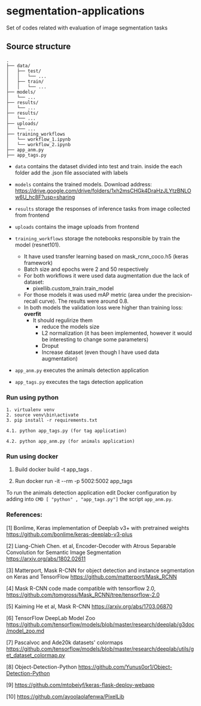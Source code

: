 # segmentation-applications
Set of codes related with evaluation of image segmentation tasks

## Source structure
```
.
├── data/
│   ├── test/
│   │   └── ...
│   ├── train/
│   │   └── ...
├── models/
│   └── ...
├── results/
│   └── ...
├── results/
│   └── ...
├── uploads/
│   └── ...
├── training_workflows
│   └── workflow_1.ipynb
│   └── workflow_2.ipynb
├── app_anm.py
├── app_tags.py
```

- `data` contains the dataset divided into test and train. inside the each folder add the .json file associated with labels

- `models` contains the trained models. Download address:
https://drive.google.com/drive/folders/1xh2msCHGk4DraHzJLYtzBNLOw6U_hc8F?usp=sharing

- `results` storage the responses of inference tasks from image collected from frontend

- `uploads` contains the image uploads from frontend

- `training_workflows` storage the notebooks responsible by train the model (resnet101). 
   - It have used transfer learning based on mask_rcnn_coco.h5 (keras framework)
   - Batch size and epochs were 2 and 50 respectively
   - For both workflows it were used data augmentation due the lack of dataset:
      - pixellib.custom_train.train_model
   - For those models it was used mAP metric (area under the precision-recall curve). The results were around 0.8.
   - In both models the validation loss were higher than training loss: **overfit**
      - It should regulirize them
        - reduce the models size
        - L2 normalization (it has been implemented, however it would be interesting to change some parameters)
        - Droput
        - Increase dataset (even though I have used data augmentation)

- `app_anm.py` executes the animals detection application

- `app_tags.py` executes the tags detection application

### Run using python

```
1. virtualenv venv
2. source venv\bin\activate
3. pip install -r requirements.txt

4.1. python app_tags.py (for tag application)

4.2. python app_anm.py (for animals application)
```

### Run using docker
1. Build
docker build -t app_tags .

3. Run
docker run -it --rm -p 5002:5002 app_tags

To run the animals detection application edit Docker configuration by adding into `CMD [ "python" , "app_tags.py"]` the script `app_anm.py`.

### References:

[1] Bonlime, Keras implementation of Deeplab v3+ with pretrained weights https://github.com/bonlime/keras-deeplab-v3-plus

[2] Liang-Chieh Chen. et al, Encoder-Decoder with Atrous Separable Convolution for Semantic Image Segmentation https://arxiv.org/abs/1802.02611

[3] Matterport, Mask R-CNN for object detection and instance segmentation on Keras and TensorFlow https://github.com/matterport/Mask_RCNN

[4] Mask R-CNN code made compatible with tensorflow 2.0, https://github.com/tomgross/Mask_RCNN/tree/tensorflow-2.0

[5] Kaiming He et al, Mask R-CNN https://arxiv.org/abs/1703.06870

[6] TensorFlow DeepLab Model Zoo https://github.com/tensorflow/models/blob/master/research/deeplab/g3doc/model_zoo.md

[7] Pascalvoc and Ade20k datasets' colormaps https://github.com/tensorflow/models/blob/master/research/deeplab/utils/get_dataset_colormap.py

[8] Object-Detection-Python https://github.com/Yunus0or1/Object-Detection-Python

[9] https://github.com/mtobeiyf/keras-flask-deploy-webapp

[10] https://github.com/ayoolaolafenwa/PixelLib
